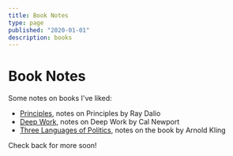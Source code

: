 ```yaml
---
title: Book Notes
type: page
published: "2020-01-01"
description: books
---
```


# Book Notes
Some notes on books I've liked:

- [Principles](books/principles), notes on Principles by Ray Dalio
- [Deep Work](books/deepwork), notes on Deep Work by Cal Newport
- [Three Languages of Politics](books/politics), notes on the book by Arnold Kling

Check back for more soon!

